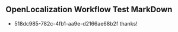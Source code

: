 ## OpenLocalization Workflow Test MarkDown
* 518dc985-782c-4fb1-aa9e-d2166ae68b2f thanks!

<!--HONumber=Aug16_HO5-->


